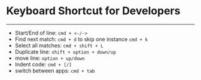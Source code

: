 # Keyboard Shortcut for Developers

---

- Start/End of line: `cmd + <-/->`
- Find next match: `cmd + d` to skip one instance `cmd + k`
- Select all matches: `cmd + shift + L`
- Duplicate line: `shift + option + down/up`
- move line: `option + up/down`
- Indent code: `cmd + [/]`
- switch between apps: `cmd + tab`